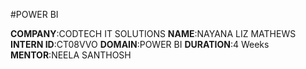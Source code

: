 #POWER BI

**COMPANY**:CODTECH IT SOLUTIONS
**NAME**:NAYANA LIZ MATHEWS
**INTERN ID**:CT08VVO
**DOMAIN**:POWER BI
**DURATION**:4 Weeks
**MENTOR**:NEELA SANTHOSH
